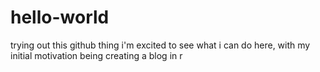 # hello-world
trying out this github thing
i'm excited to see what i can do here, with my initial motivation being creating a blog in r
